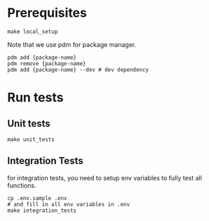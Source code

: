 # Prerequisites
```shell
make local_setup
```

Note that we use pdm for package manager.
```shell
pdm add {package-name}
pdm remove {package-name}
pdm add {package-name} --dev # dev dependency
```

# Run tests
## Unit tests
```shell
make unit_tests
```

## Integration Tests
for integration tests, you need to setup env variables to fully test all functions.

```shell
cp .env.sample .env
# and fill in all env variables in .env
make integration_tests
```
